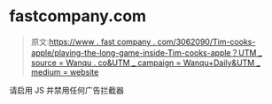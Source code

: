# fastcompany.com

> 原文:[https://www . fast company . com/3062090/Tim-cooks-apple/playing-the-long-game-inside-Tim-cooks-apple？UTM _ source = Wanqu . co&UTM _ campaign = Wanqu+Daily&UTM _ medium = website](https://www.fastcompany.com/3062090/tim-cooks-apple/playing-the-long-game-inside-tim-cooks-apple?utm_source=wanqu.co&utm_campaign=Wanqu+Daily&utm_medium=website)

请启用 JS 并禁用任何广告拦截器